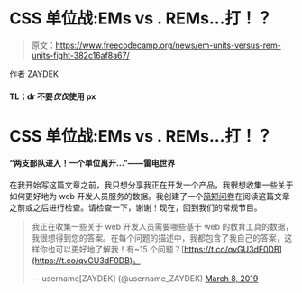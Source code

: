 # CSS 单位战:EMs vs . REMs…打！？

> 原文：<https://www.freecodecamp.org/news/em-units-versus-rem-units-fight-382c16af8a67/>

作者 ZAYDEK

#### TL；dr 不要*仅仅*使用 px

# CSS 单位战:EMs vs . REMs…打！？

#### “两支部队进入！一个单位离开…”——雷电世界

在我开始写这篇文章之前，我只想分享我正在开发一个产品，我很想收集一些关于如何更好地为 web 开发人员服务的数据。我创建了一个[简短问卷](https://twitter.com/username_ZAYDEK/status/1103914471267790854)在阅读这篇文章之前或之后进行检查。请检查一下，谢谢！现在，回到我们的常规节目。

> 我正在收集一些关于 web 开发人员需要哪些基于 web 的教育工具的数据，我很想得到您的答案。在每个问题的描述中，我都包含了我自己的答案，这样你也可以更好地了解我！有~15 个问题？[https://t.co/qvGU3dF0DB](https://t.co/qvGU3dF0DB)。
> 
> — username[ZAYDEK] (@username_ZAYDEK) [March 8, 2019](https://twitter.com/username_ZAYDEK/status/1103914471267790854?ref_src=twsrc%5Etfw)
